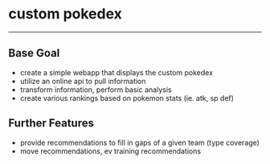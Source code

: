 # custom pokedex
---



## Base Goal
- create a simple webapp that displays the custom pokedex
- utilize an online api to pull information
- transform information, perform basic analysis
- create various rankings based on pokemon stats (ie. atk, sp def)

## Further Features
- provide recommendations to fill in gaps of a given team (type coverage)
- move recommendations, ev training recommendations